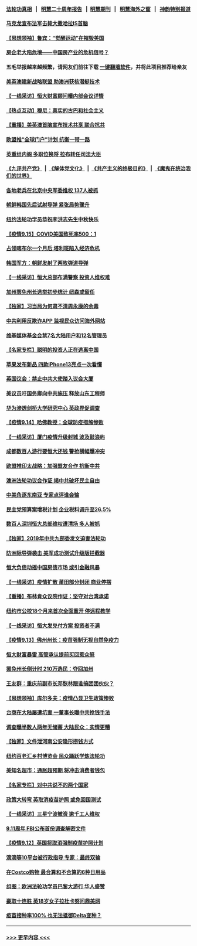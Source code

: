 #### [法轮功真相](https://github.com/gfw-breaker/truth/blob/master/README.md?t=0) &nbsp;&nbsp;|&nbsp;&nbsp; [明慧二十周年报告](https://github.com/gfw-breaker/mh-reports/blob/master/README.md?t=0) &nbsp;&nbsp;|&nbsp;&nbsp;[明慧期刊](https://github.com/gfw-breaker/mh-qikan) &nbsp;&nbsp;|&nbsp;&nbsp; [明慧海外之窗](https://github.com/gfw-breaker/mh-news/blob/master/README.md?t=0) &nbsp;&nbsp;|&nbsp;&nbsp; [神韵特别报道](https://github.com/gfw-breaker/mh-news/blob/master/shenyun.md?t=0)
#### [马克龙宣布法军击毙大撒哈拉IS首脑](../pages/nf4514/n13237994.md?t=09162051) 
#### [【思想领袖】鲁宾：“觉醒运动”在摧毁美国](../pages/nf4514/n13192525.md?t=09162051) 
#### [房企老大陷危境——中国房产业的危机信号？](../pages/nf4514/n13236853.md?t=09162051) 
#### 五毛举报越来越频繁，请网友们前往下载 [一键翻墙软件](https://github.com/gfw-breaker/ssr-accounts)，并将此项目推荐给亲友
#### [美英澳建新战略联盟 助澳洲获核潜艇技术](../pages/nf4514/n13237150.md?t=09162051) 
#### [【一线采访】恒大财富顾问曝内部会议详情](../pages/nf4514/n13236843.md?t=09162051) 
#### [【热点互动】穆尼：真实的古巴和社会主义](../pages/nf4514/n13235228.md?t=09162051) 
#### [【重播】美英澳首脑宣布技术共享 联合抗共](../pages/nf4514/n13236910.md?t=09162051) 
#### [欧盟推“全球门户”计划 抗衡一带一路](../pages/nf4514/n13236726.md?t=09162051) 
#### [英重组内阁 多职位换将 拉布转任司法大臣](../pages/nf4514/n13236773.md?t=09162051) 
#### [《九评共产党》](https://github.com/begood0513/9ping.md/blob/master/README.md) &nbsp;|&nbsp; [《解体党文化》](../../../../jtdwh.md/blob/master/README.md)  &nbsp;|&nbsp; [《共产主义的终极目的》](../../../../gczydzjmd.md/blob/master/README.md) &nbsp;|&nbsp; [《魔鬼在统治我们的世界》](../../../../mgztzwmdsj.md/blob/master/README.md) 
#### [各地老兵在北京中央军委维权 137人被抓](../pages/nf4514/n13236184.md?t=09162051) 
#### [朝鲜韩国先后试射导弹 紧张局势骤升](../pages/nf4514/n13236363.md?t=09162051) 
#### [纽约法轮功学员恭祝李洪志先生中秋快乐](../pages/nf4514/n13229386.md?t=09162051) 
#### [【疫情9.15】COVID美国致死率500：1](../pages/nf4514/n13235566.md?t=09162051) 
#### [占领喀布尔一个月后 塔利班陷入经济危机](../pages/nf4514/n13235623.md?t=09162051) 
#### [韩国军方：朝鲜发射了两枚弹道导弹](../pages/nf4514/n13235483.md?t=09162051) 
#### [【一线采访】恒大总部布满警察 投资人维权难](../pages/nf4514/n13235360.md?t=09162051) 
#### [加州罢免州长选举初步统计 纽森或留任](../pages/nf4514/n13235197.md?t=09162051) 
#### [【独家】习当局为何肃不清周永康的余毒](../pages/nf4514/n13234584.md?t=09162051) 
#### [中共利用反欺诈APP 监视民众访问海外网站](../pages/nf4514/n13234564.md?t=09162051) 
#### [维基媒体基金会禁7名大陆用户和12名管理员](../pages/nf4514/n13234181.md?t=09162051) 
#### [【名家专栏】聪明的投资人正在逃离中国](../pages/nf4514/n13232898.md?t=09162051) 
#### [苹果发布新品 四款iPhone13亮点一次看懂](../pages/nf4514/n13234131.md?t=09162051) 
#### [英国议会：禁止中共大使踏入议会大厦](../pages/nf4514/n13234175.md?t=09162051) 
#### [美议员吁国务卿向中共施压 释放山东工程师](../pages/nf4514/n13233845.md?t=09162051) 
#### [华为渗透剑桥大学研究中心 英政界促调查](../pages/nf4514/n13233815.md?t=09162051) 
#### [【疫情9.14】哈佛教授：全球防疫措施惨败](../pages/nf4514/n13232904.md?t=09162051) 
#### [【一线采访】厦门疫情升级封城 波及鼓浪屿](../pages/nf4514/n13233108.md?t=09162051) 
#### [成都数百人游行要恒大还钱 警抢横幅爆冲突](../pages/nf4514/n13232765.md?t=09162051) 
#### [欧盟推印太战略：加强盟友合作 抗衡中共](../pages/nf4514/n13232853.md?t=09162051) 
#### [澳洲法轮功议会作证 揭中共破坏民主自由](../pages/nf4514/n13232192.md?t=09162051) 
#### [中美角逐东南亚 专家点评谁会输](../pages/nf4514/n13231700.md?t=09162051) 
#### [民主党预算案增税计划 企业税料调升至26.5%](../pages/nf4514/n13231570.md?t=09162051) 
#### [数百人深圳恒大总部维权遭清场 多人被抓](../pages/nf4514/n13231523.md?t=09162051) 
#### [【独家】2019年中共九部委发文迫害法轮功](../pages/nf4514/n13228999.md?t=09162051) 
#### [防洲际导弹袭击 美军成功测试升级版拦截器](../pages/nf4514/n13231303.md?t=09162051) 
#### [恒大负债动摇中国房债市场 或引金融风暴](../pages/nf4514/n13227422.md?t=09162051) 
#### [【一线采访】疫情扩散 莆田部分封闭 商业停摆](../pages/nf4514/n13231162.md?t=09162051) 
#### [【重播】布林肯众议院作证：坚守对台湾承诺](../pages/nf4514/n13231243.md?t=09162051) 
#### [纽约市公校18个月来首次全面重开 停远程教学](../pages/nf4514/n13230599.md?t=09162051) 
#### [【一线采访】恒大发兑付方案 投资者不满](../pages/nf4514/n13229659.md?t=09162051) 
#### [【疫情9.13】佛州州长：疫苗强制无视自然免疫力](../pages/nf4514/n13229759.md?t=09162051) 
#### [恒大财富暴雷 高管承认提前买回惹众怒](../pages/nf4514/n13229104.md?t=09162051) 
#### [罢免州长倒计时 210万选民：夺回加州](../pages/nf4514/n13230573.md?t=09162051) 
#### [王友群：重庆前副市长邓恢林跟谁搞团团伙伙？](../pages/nf4514/n13228367.md?t=09162051) 
#### [【思想领袖】库尔多夫：疫情凸显卫生政策惨败](../pages/nf4514/n13187610.md?t=09162051) 
#### [台商在大陆屡遭坑害 一董事长曝中共抢钱手法](../pages/nf4514/n13228035.md?t=09162051) 
#### [调查曝半数人两年无储蓄 大陆民众：实情更糟](../pages/nf4514/n13228635.md?t=09162051) 
#### [【独家】文件泄河南公安隐形捞钱方式](../pages/nf4514/n13222817.md?t=09162051) 
#### [纽约百老汇乡村博览会 民众踊跃学炼法轮功](../pages/nf4514/n13222755.md?t=09162051) 
#### [美知名超市：通胀超预期 将冲击消费者钱包](../pages/nf4514/n13228447.md?t=09162051) 
#### [【名家专栏】对中共说不的两个国家](../pages/nf4514/n13227986.md?t=09162051) 
#### [政策大转弯 英取消疫苗护照 或免回国测试](../pages/nf4514/n13228113.md?t=09162051) 
#### [【一线采访】三星宁波撤资 逾千工人维权](../pages/nf4514/n13227780.md?t=09162051) 
#### [9.11周年 FBI公布首份调查解密文件](../pages/nf4514/n13228072.md?t=09162051) 
#### [【疫情9.12】英国将取消强制疫苗护照计划](../pages/nf4514/n13227763.md?t=09162051) 
#### [滴滴等10平台被行政指导 专家：最终双输](../pages/nf4514/n13227654.md?t=09162051) 
#### [在Costco购物 最合算和不合算的6种日用品](../pages/nf4514/n13223272.md?t=09162051) 
#### [组图：欧洲法轮功学员巴黎大游行 华人盛赞](../pages/nf4514/n13226971.md?t=09162051) 
#### [豪取十连胜 英18岁女子拉杜卡努问鼎美网](../pages/nf4514/n13227168.md?t=09162051) 
#### [疫苗接种率100% 也无法抵御Delta变种？](../pages/nf4514/n13227184.md?t=09162051) 

----
#### [ >>> 更早内容 <<< ](../indexes/nf4514-earlier.md)
